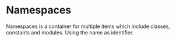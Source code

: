 # Namespaces

Namespaces is a container for multiple items which include classes, constants and modules.
Using the name as identifier. 


